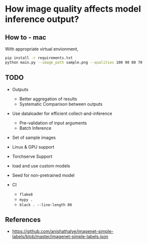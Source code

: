 # How image quality affects model inference output?


## How to - mac

With appropriate virtual envionment,

```bash
pip install -r requirements.txt
python main.py --image_path sample.png --qualities 100 90 80 70
```


## TODO

- Outputs
  - Better aggregation of results
  - Systematic Comparison between outputs
- Use dataloader for efficient collect-and-inference
  - Pre-validation of input arguments
  - Batch Inference

- Set of sample images
- Linux & GPU support
- Torchserve Support
- load and use custom models

- Seed for non-pretrained model

- CI
  - `flake8`
  - `mypy .`
  - `black . --line-length 80`

## References
- https://github.com/anishathalye/imagenet-simple-labels/blob/master/imagenet-simple-labels.json

